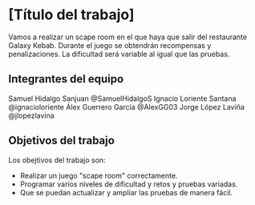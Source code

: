 # [Título del trabajo]

Vamos a realizar un scape room en el que haya que salir del restaurante Galaxy Kebab. Durante el juego se obtendrán recompensas y penalizaciones. La dificultad será variable al igual que las pruebas. 

## Integrantes del equipo

Samuel Hidalgo Sanjuan @SamuelHidalgoS
Ignacio Loriente Santana @ignacioloriente
Álex Guerrero García @AlexGG03
Jorge López Laviña @jlopezlavina

## Objetivos del trabajo

Los obejtivos del trabajo son:
- Realizar un juego "scape room" correctamente.
- Programar varios niveles de dificultad y retos y pruebas variadas.
- Que se puedan actualizar y ampliar las pruebas de manera fácil.

